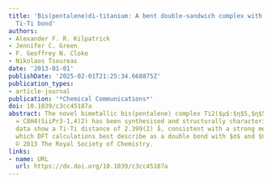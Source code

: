 ```yaml
---
title: 'Bis(pentalene)di-titanium: A bent double-sandwich complex with a very short
  Ti-Ti bond'
authors:
- Alexander F. R. Kilpatrick
- Jennifer C. Green
- F. Geoffrey N. Cloke
- Nikolaos Tsoureas
date: '2013-01-01'
publishDate: '2025-02-01T21:25:34.668875Z'
publication_types:
- article-journal
publication: '*Chemical Communications*'
doi: 10.1039/c3cc45187a
abstract: The novel bimetallic bis(pentalene) complex Ti2($μ$:$η$5,$η$5-Pn†)2 (Pn†
  = C8H4(SiiPr3-1,4)2) has been synthesised and structurally characterised. Structural
  data show a Ti-Ti distance of 2.399(2) å, consistent with a strong metal-metal interaction,
  which DFT calculations best describe as a double bond with $σ$ and $π$ components.
  © 2013 The Royal Society of Chemistry.
links:
- name: URL
  url: https://dx.doi.org/10.1039/c3cc45187a
---
```

